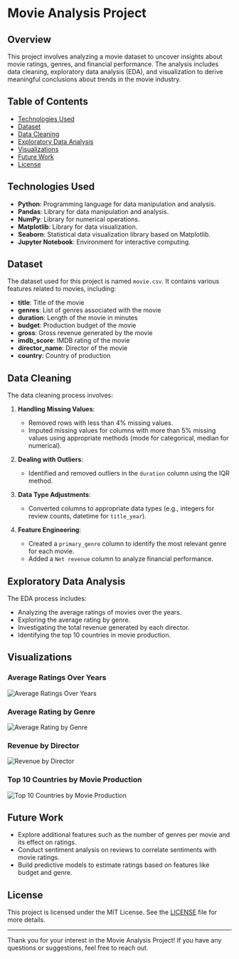 # Movie Analysis Project

## Overview

This project involves analyzing a movie dataset to uncover insights about movie ratings, genres, and financial performance. The analysis includes data cleaning, exploratory data analysis (EDA), and visualization to derive meaningful conclusions about trends in the movie industry.

## Table of Contents

- [Technologies Used](#technologies-used)
- [Dataset](#dataset)
- [Data Cleaning](#data-cleaning)
- [Exploratory Data Analysis](#exploratory-data-analysis)
- [Visualizations](#visualizations)
- [Future Work](#future-work)
- [License](#license)

## Technologies Used

- **Python**: Programming language for data manipulation and analysis.
- **Pandas**: Library for data manipulation and analysis.
- **NumPy**: Library for numerical operations.
- **Matplotlib**: Library for data visualization.
- **Seaborn**: Statistical data visualization library based on Matplotlib.
- **Jupyter Notebook**: Environment for interactive computing.

## Dataset

The dataset used for this project is named `movie.csv`. It contains various features related to movies, including:

- **title**: Title of the movie
- **genres**: List of genres associated with the movie
- **duration**: Length of the movie in minutes
- **budget**: Production budget of the movie
- **gross**: Gross revenue generated by the movie
- **imdb_score**: IMDB rating of the movie
- **director_name**: Director of the movie
- **country**: Country of production

## Data Cleaning

The data cleaning process involves:

1. **Handling Missing Values**:
   - Removed rows with less than 4% missing values.
   - Imputed missing values for columns with more than 5% missing values using appropriate methods (mode for categorical, median for numerical).

2. **Dealing with Outliers**:
   - Identified and removed outliers in the `duration` column using the IQR method.

3. **Data Type Adjustments**:
   - Converted columns to appropriate data types (e.g., integers for review counts, datetime for `title_year`).

4. **Feature Engineering**:
   - Created a `primary_genre` column to identify the most relevant genre for each movie.
   - Added a `Net revenue` column to analyze financial performance.

## Exploratory Data Analysis

The EDA process includes:

- Analyzing the average ratings of movies over the years.
- Exploring the average rating by genre.
- Investigating the total revenue generated by each director.
- Identifying the top 10 countries in movie production.

## Visualizations

### Average Ratings Over Years

![Average Ratings Over Years](path/to/your/average_ratings_over_years.png)

### Average Rating by Genre

![Average Rating by Genre](path/to/your/average_rating_by_genre.png)

### Revenue by Director

![Revenue by Director](path/to/your/revenue_by_director.png)

### Top 10 Countries by Movie Production

![Top 10 Countries by Movie Production](path/to/your/top_countries_by_production.png)

## Future Work

- Explore additional features such as the number of genres per movie and its effect on ratings.
- Conduct sentiment analysis on reviews to correlate sentiments with movie ratings.
- Build predictive models to estimate ratings based on features like budget and genre.

## License

This project is licensed under the MIT License. See the [LICENSE](LICENSE) file for more details.

---

Thank you for your interest in the Movie Analysis Project! If you have any questions or suggestions, feel free to reach out.

